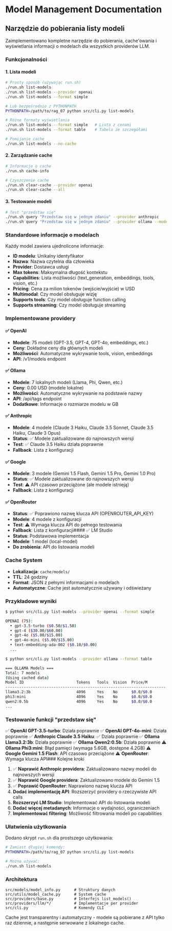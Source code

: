 # Model Management Documentation

## Narzędzie do pobierania listy modeli

Zaimplementowano kompletne narzędzie do pobierania, cache'owania i wyświetlania informacji o modelach dla wszystkich providerów LLM.

### Funkcjonalności

#### 1. Lista modeli
```bash
# Prosty sposób (używając run.sh)
./run.sh list-models
./run.sh list-models --provider openai
./run.sh list-models --format simple

# Lub bezpośrednio z PYTHONPATH
PYTHONPATH=/path/to/rag_07 python src/cli.py list-models

# Różne formaty wyświetlania
./run.sh list-models --format simple   # Lista z cenami
./run.sh list-models --format table    # Tabela ze szczegółami

# Pomijanie cache
./run.sh list-models --no-cache
```

#### 2. Zarządzanie cache
```bash
# Informacje o cache
./run.sh cache-info

# Czyszczenie cache
./run.sh clear-cache --provider openai
./run.sh clear-cache --all
```

#### 3. Testowanie modeli
```bash
# Test "przedstaw się"
./run.sh query "Przedstaw się w jednym zdaniu" --provider anthropic
./run.sh query "Przedstaw się w jednym zdaniu" --provider ollama --model qwen2:0.5b
```

### Standardowe informacje o modelach

Każdy model zawiera ujednolicone informacje:

- **ID modelu**: Unikalny identyfikator
- **Nazwa**: Nazwa czytelna dla człowieka
- **Provider**: Dostawca usługi
- **Max tokens**: Maksymalna długość kontekstu
- **Capabilities**: Lista możliwości (text_generation, embeddings, tools, vision, etc.)
- **Pricing**: Cena za milion tokenów (wejście/wyjście) w USD
- **Multimodal**: Czy model obsługuje wizję
- **Supports tools**: Czy model obsługuje function calling
- **Supports streaming**: Czy model obsługuje streaming

### Implementowane providery

#### ✅ OpenAI
- **Modele**: 75 modeli (GPT-3.5, GPT-4, GPT-4o, embeddings, etc.)
- **Ceny**: Dokładne ceny dla głównych modeli
- **Możliwości**: Automatyczne wykrywanie tools, vision, embeddings
- **API**: /v1/models endpoint

#### ✅ Ollama
- **Modele**: 7 lokalnych modeli (Llama, Phi, Qwen, etc.)
- **Ceny**: 0.00 USD (modele lokalne)
- **Możliwości**: Automatyczne wykrywanie na podstawie nazwy
- **API**: /api/tags endpoint
- **Dodatkowe**: Informacje o rozmiarze modelu w GB

#### ✅ Anthropic
- **Modele**: 4 modele (Claude 3 Haiku, Claude 3.5 Sonnet, Claude 3.5 Haiku, Claude 3 Opus)
- **Status**: ✅ Modele zaktualizowane do najnowszych wersji
- **Test**: ✅ Claude 3.5 Haiku działa poprawnie
- **Fallback**: Lista z konfiguracji

#### ✅ Google
- **Modele**: 3 modele (Gemini 1.5 Flash, Gemini 1.5 Pro, Gemini 1.0 Pro)
- **Status**: ✅ Modele zaktualizowane do najnowszych wersji
- **Test**: ⚠️ API czasowo przeciążone (ale modele istnieją)
- **Fallback**: Lista z konfiguracji

#### ✅ OpenRouter
- **Status**: ✅ Poprawiono nazwę klucza API (OPENROUTER_API_KEY)
- **Modele**: 4 modele z konfiguracji
- **Test**: ⚠️ Wymaga klucza API do pełnego testowania
- **Fallback**: Lista z konfiguracji#### ✅ LM Studio
- **Status**: Podstawowa implementacja
- **Modele**: 1 model (local-model)
- **Do zrobienia**: API do listowania modeli

### Cache System

- **Lokalizacja**: `cache/models/`
- **TTL**: 24 godziny
- **Format**: JSON z pełnymi informacjami o modelach
- **Automatyczne**: Cache jest automatycznie używany i odświeżany

### Przykładowe wyniki

```bash
$ python src/cli.py list-models --provider openai --format simple

OPENAI (75):
  • gpt-3.5-turbo ($0.50/$1.50)
  • gpt-4 ($30.00/$60.00)
  • gpt-4o ($5.00/$15.00)
  • gpt-4o-mini ($5.00/$15.00)
  • text-embedding-ada-002 ($0.10/$0.00)
  ...
```

```bash
$ python src/cli.py list-models --provider ollama --format table

=== OLLAMA Models ===
Total: 7 models
(Using cached data)
Model ID                       Tokens   Tools  Vision  Price/M
----------------------------------------------------------------------
llama3.2:3b                    4096     Yes    No      $0.0/$0.0
phi3:mini                      4096     Yes    No      $0.0/$0.0
qwen2:0.5b                     4096     Yes    No      $0.0/$0.0
...
```

### Testowanie funkcji "przedstaw się"

✅ **OpenAI GPT-3.5-turbo**: Działa poprawnie
✅ **OpenAI GPT-4o-mini**: Działa poprawnie
✅ **Anthropic Claude 3.5 Haiku**: ✅ Działa poprawnie
✅ **Ollama Llama3.2:3b**: Działa poprawnie
✅ **Ollama Qwen2:0.5b**: Działa poprawnie
⚠️ **Ollama Phi3:mini**: Błąd pamięci (wymaga 5.6GB, dostępne 4.2GB)
⚠️ **Google Gemini 1.5 Flash**: API czasowo przeciążone
⚠️ **OpenRouter**: Wymaga klucza API### Kolejne kroki

1. ✅ **Naprawić Anthropic providera**: Zaktualizowano nazwy modeli do najnowszych wersji
2. ✅ **Naprawić Google providera**: Zaktualizowano modele do Gemini 1.5
3. ✅ **Poprawić OpenRouter**: Naprawiono nazwę klucza API
4. **Dodać implementację API**: Rozszerzyć providery o rzeczywiste API calls
5. **Rozszerzyć LM Studio**: Implementować API do listowania modeli
6. **Dodać więcej metadanych**: Informacje o wydajności, ograniczeniach
7. **Implementować filtering**: Możliwość filtrowania modeli po capabilities

### Ułatwienia użytkowania

Dodano skrypt `run.sh` dla prostszego użytkowania:
```bash
# Zamiast długiej komendy:
PYTHONPATH=/path/to/rag_07 python src/cli.py list-models

# Można używać:
./run.sh list-models
```

### Architektura

```
src/models/model_info.py      # Struktury danych
src/utils/model_cache.py      # System cache
src/providers/base.py         # Interfejs list_models()
src/providers/llm/*/          # Implementacje per provider
src/cli.py                    # Komendy CLI
```

Cache jest transparentny i automatyczny - modele są pobierane z API tylko raz dziennie, a następnie serwowane z lokalnego cache.

